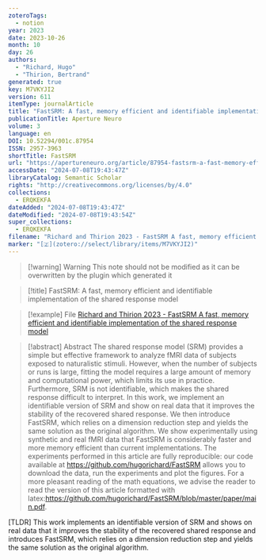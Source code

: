 ```yaml
---
zoteroTags:
  - notion
year: 2023
date: 2023-10-26
month: 10
day: 26
authors:
  - "Richard, Hugo"
  - "Thirion, Bertrand"
generated: true
key: M7VKYJI2
version: 611
itemType: journalArticle
title: "FastSRM: A fast, memory efficient and identifiable implementation of the shared response model"
publicationTitle: Aperture Neuro
volume: 3
language: en
DOI: 10.52294/001c.87954
ISSN: 2957-3963
shortTitle: FastSRM
url: "https://apertureneuro.org/article/87954-fastsrm-a-fast-memory-efficient-and-identifiable-implementation-of-the-shared-response-model"
accessDate: "2024-07-08T19:43:47Z"
libraryCatalog: Semantic Scholar
rights: "http://creativecommons.org/licenses/by/4.0"
collections:
  - ERQKEKFA
dateAdded: "2024-07-08T19:43:47Z"
dateModified: "2024-07-08T19:43:54Z"
super_collections:
  - ERQKEKFA
filename: "Richard and Thirion 2023 - FastSRM A fast, memory efficient and identifiable implementation of the shared response model"
marker: "[🇿](zotero://select/library/items/M7VKYJI2)"
---
```


>[!warning] Warning
> This note should not be modified as it can be overwritten by the plugin which generated it

> [!title] FastSRM: A fast, memory efficient and identifiable implementation of the shared response model

> [!example] File
> [Richard and Thirion 2023 - FastSRM A fast, memory efficient and identifiable implementation of the shared response model](Richard%20and%20Thirion%202023%20-%20FastSRM%20A%20fast,%20memory%20efficient%20and%20identifiable%20implementation%20of%20the%20shared%20response%20model.pdf)

> [!abstract] Abstract
> The shared response model (SRM) provides a simple but effective framework to analyze fMRI data of subjects exposed to naturalistic stimuli. However, when the number of subjects or runs is large, fitting the model requires a large amount of memory and computational power, which limits its use in practice. Furthermore, SRM is not identifiable, which makes the shared response difficult to interpret. In this work, we implement an identifiable version of SRM and show on real data that it improves the stability of the recovered shared response. We then introduce FastSRM, which relies on a dimension reduction step and yields the same solution as the original algorithm. We show experimentally using synthetic and real fMRI data that FastSRM is considerably faster and more memory efficient than current implementations. The experiments performed in this article are fully reproducible: our code available at https://github.com/hugorichard/FastSRM allows you to download the data, run the experiments and plot the figures. For a more pleasant reading of the math equations, we advise the reader to read the version of this article formatted with latex:https://github.com/hugorichard/FastSRM/blob/master/paper/main.pdf.

[TLDR] This work implements an identifiable version of SRM and shows on real data that it improves the stability of the recovered shared response and introduces FastSRM, which relies on a dimension reduction step and yields the same solution as the original algorithm.

